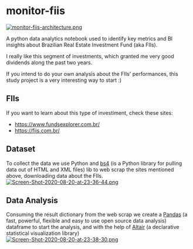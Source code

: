 # monitor-fiis

[![monitor-fiis-architecture.png](https://i.postimg.cc/hPkWGwhr/monitor-fiis-architecture.png)](https://postimg.cc/SJftTg62)

A python data analytics notebook used to identify key metrics and BI insights about Brazilian Real Estate Investment Fund (aka FIIs).

I really like this segment of investments, which granted me very good dividends along the past two years.

If you intend to do your own analysis about the FIIs' performances, this study project is a very interesting way to start :)

## FIIs
If you want to learn about this type of investiment, check these sites:
- https://www.fundsexplorer.com.br/
- https://fiis.com.br/

## Dataset
To collect the data we use Python and [bs4](https://pypi.org/project/beautifulsoup4/) (is a Python library for pulling data out of HTML and XML files) lib to web scrap the sites mentioned above, downloading data about the FIIs.
[![Screen-Shot-2020-08-20-at-23-36-44.png](https://i.postimg.cc/L6LDS0PL/Screen-Shot-2020-08-20-at-23-36-44.png)](https://postimg.cc/7fP0M9mZ)

## Data Analysis
Consuming the result dictionary from the web scrap we create a [Pandas](https://pandas.pydata.org/) (a fast, powerful, flexible and easy to use open source data analysis) dataframe to start the analysis, and with the help of [Altair](https://altair-viz.github.io/index.html) (a declarative statistical visualization library)
[![Screen-Shot-2020-08-20-at-23-38-30.png](https://i.postimg.cc/4xFmSX35/Screen-Shot-2020-08-20-at-23-38-30.png)](https://postimg.cc/cvwxKywg)